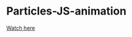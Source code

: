 # Particles-JS-animation

<a href='https://druzhkova.github.io/Particles-JS-animation/'>Watch here</a>
